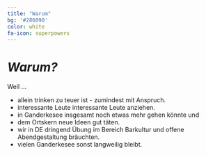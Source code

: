 ```yaml
---
title: "Warum"
bg: '#286090'
color: white
fa-icon: superpowers
---
```

# *Warum?*
Weil ...
* allein trinken zu teuer ist - zumindest mit Anspruch.
* interessante Leute interessante Leute anziehen.
* in Ganderkesee insgesamt noch etwas mehr gehen könnte und
* dem Ortskern neue Ideen gut täten.
* wir in DE dringend Übung im Bereich Barkultur und offene Abendgestaltung bräuchten.
* vielen Ganderkesee sonst langweilig bleibt.
